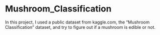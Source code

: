 # Mushroom_Classification
In this project, I used a public dataset from kaggle.com, the “Mushroom Classification” dataset, and try to figure out if a mushroom is edible or not.
